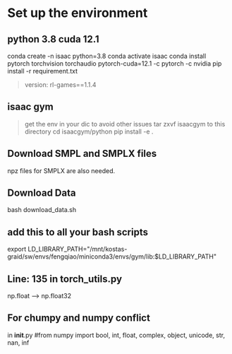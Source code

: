 # Set up the environment


## python 3.8   cuda 12.1
conda create -n isaac python=3.8
conda activate isaac
conda install pytorch torchvision torchaudio pytorch-cuda=12.1 -c pytorch -c nvidia
pip install -r requirement.txt
> version: rl-games==1.1.4

## isaac gym
> get the env in your dic to avoid other issues
tar zxvf isaacgym to this directory
cd isaacgym/python
pip install -e .

## Download SMPL and SMPLX files
npz files for SMPLX are also needed.


## Download Data
bash download_data.sh


## add this to all your bash scripts
export LD_LIBRARY_PATH="/mnt/kostas-graid/sw/envs/fengqiao/miniconda3/envs/gym/lib:$LD_LIBRARY_PATH"

## Line: 135 in torch_utils.py
np.float --> np.float32

## For chumpy and numpy conflict
in __init__.py
#from numpy import bool, int, float, complex, object, unicode, str, nan, inf
